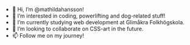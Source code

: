 - 👋 Hi, I’m @mathildahansson!
- 👀 I’m interested in coding, powerlifting and dog-related stuff!
- 🌱 I’m currently studying web development at Glimåkra Folkhögskola.
- 💞️ I’m looking to collaborate on CSS-art in the future.
- 📫 Follow me on my journey!

<!---
mathildahansson/mathildahansson is a ✨ special ✨ repository because its `README.md` (this file) appears on your GitHub profile.
You can click the Preview link to take a look at your changes.
--->
